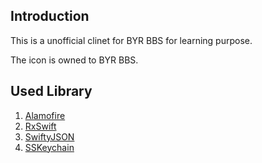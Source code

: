 ## Introduction

This is a unofficial clinet for BYR BBS for learning purpose.

The icon is owned to BYR BBS.

## Used Library

1. [Alamofire](https://github.com/Alamofire/Alamofire)
1. [RxSwift](https://github.com/ReactiveX/RxSwift)
1. [SwiftyJSON](https://github.com/SwiftyJSON/SwiftyJSON)
1. [SSKeychain](https://github.com/soffes/sskeychain)